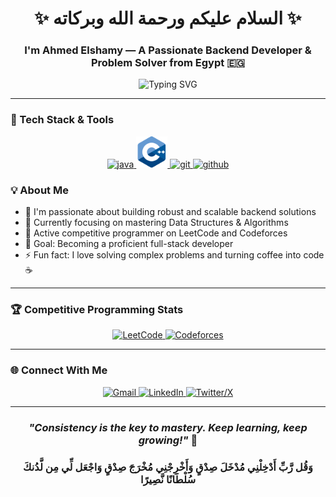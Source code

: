 <h1 align="center">✨ السلام عليكم ورحمة الله وبركاته ✨</h1>

<h3 align="center">I'm Ahmed Elshamy — A Passionate Backend Developer & Problem Solver from Egypt 🇪🇬</h3>

<p align="center">
  <img src="https://readme-typing-svg.herokuapp.com?font=Fira+Code&duration=3000&color=FFA500&center=true&vCenter=true&lines=💻+Java,+C%2B%2B,+Git+%26+GitHub;⚔️+Competitive+Programming;🚀+Learning+DSA+%26+OOP;🎯+Building+Scalable+Solutions" alt="Typing SVG" />
</p>

<hr>

### 🚀 Tech Stack & Tools

<p align="center">
  <a href="https://www.oracle.com/java/" target="_blank" rel="noreferrer">
    <img src="https://cdn.jsdelivr.net/gh/devicons/devicon/icons/java/java-original.svg" alt="java" width="50" height="50"/>
  </a>
  <a href="https://isocpp.org/" target="_blank" rel="noreferrer">
    <img src="https://raw.githubusercontent.com/devicons/devicon/master/icons/cplusplus/cplusplus-original.svg" alt="cplusplus" width="50" height="50"/>
  </a>
  <a href="https://git-scm.com/" target="_blank" rel="noreferrer">
    <img src="https://www.vectorlogo.zone/logos/git-scm/git-scm-icon.svg" alt="git" width="50" height="50"/>
  </a>
  <a href="https://github.com/" target="_blank" rel="noreferrer">
    <img src="https://github.githubassets.com/images/modules/logos_page/GitHub-Mark.png" alt="github" width="50" height="50"/>
  </a>
</p>

### 💡 About Me

- 🔭 I'm passionate about building robust and scalable backend solutions
- 🌱 Currently focusing on mastering Data Structures & Algorithms
- 💪 Active competitive programmer on LeetCode and Codeforces
- 🎯 Goal: Becoming a proficient full-stack developer
- ⚡ Fun fact: I love solving complex problems and turning coffee into code ☕

<hr>

### 🏆 Competitive Programming Stats

<p align="center">
  <a href="https://leetcode.com/El_shamy/" target="_blank">
    <img src="https://img.shields.io/badge/LeetCode-FFA116?style=for-the-badge&logo=leetcode&logoColor=black" alt="LeetCode"/>
  </a>
  <a href="https://codeforces.com/profile/El-Shamy" target="_blank">
    <img src="https://img.shields.io/badge/Codeforces-1F8ACB?style=for-the-badge&logo=codeforces&logoColor=white" alt="Codeforces"/>
  </a>
</p>

<hr>

### 🌐 Connect With Me

<p align="center">
  <a href="mailto:ahmed.khalid.elshamy37@gmail.com" target="_blank">
    <img src="https://img.shields.io/badge/Gmail-D14836?style=for-the-badge&logo=gmail&logoColor=white" alt="Gmail"/>
  </a>
  <a href="https://www.linkedin.com/in/a-elshamy" target="_blank">
    <img src="https://img.shields.io/badge/LinkedIn-0077B5?style=for-the-badge&logo=linkedin&logoColor=white" alt="LinkedIn"/>
  </a>
  <a href="https://x.com/El_shamy_" target="_blank">
    <img src="https://img.shields.io/badge/Twitter-1DA1F2?style=for-the-badge&logo=twitter&logoColor=white" alt="Twitter/X"/>
  </a>
</p>

<hr>

<h3 align="center"><i>"Consistency is the key to mastery. Keep learning, keep growing!"</i> 🌱</h3>

<h3 align="center">وَقُل رَّبِّ أَدْخِلْنِي مُدْخَلَ صِدْقٍ وَأَخْرِجْنِي مُخْرَجَ صِدْقٍ وَاجْعَل لِّي مِن لَّدُنكَ سُلْطَانًا نَّصِيرًا</h3>

</p>
